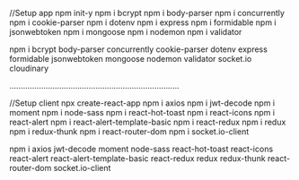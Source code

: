 //Setup app
npm init-y
npm i bcrypt
npm i body-parser
npm i concurrently
npm i cookie-parser
npm i dotenv
npm i express
npm i formidable
npm i jsonwebtoken
npm i mongoose
npm i nodemon
npm i validator

npm i bcrypt body-parser concurrently cookie-parser dotenv express formidable jsonwebtoken mongoose nodemon validator socket.io cloudinary

...........................................................................

//Setup client
npx create-react-app
npm i axios
npm i jwt-decode
npm i moment
npm i node-sass
npm i react-hot-toast
npm i react-icons
npm i react-alert
npm i react-alert-template-basic
npm i react-redux
npm i redux
npm i redux-thunk
npm i react-router-dom
npm i socket.io-client

npm i axios jwt-decode moment node-sass react-hot-toast react-icons react-alert react-alert-template-basic react-redux redux redux-thunk react-router-dom socket.io-client
